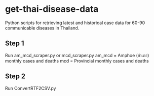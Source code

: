# get-thai-disease-data
Python scripts for retrieving latest and historical case data for 60-90 communicable diseases in Thailand.

## Step 1
Run am_mcd_scraper.py or mcd_scraper.py
am_mcd = Amphoe (อำเภอ) monthly cases and deaths
mcd = Provincial monthly cases and deaths

## Step 2
Run ConvertRTF2CSV.py
